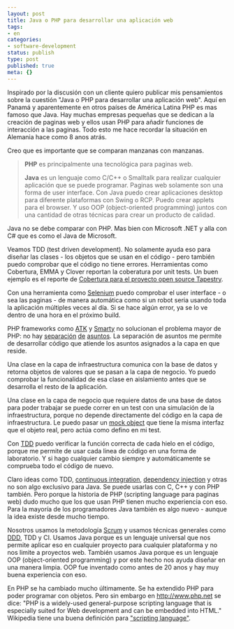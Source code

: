 ```yaml
---
layout: post
title: Java o PHP para desarrollar una aplicación web
tags:
- en
categories:
- software-development
status: publish
type: post
published: true
meta: {}
---
```

<p>Inspirado por la discusi&oacute;n con un cliente quiero publicar mis pensamientos sobre la cuesti&oacute;n "Java o PHP para desarrollar una aplicaci&oacute;n web". Aqu&iacute; en Panam&aacute; y aparentemente en otros pa&iacute;ses de Am&eacute;rica Latina PHP es mas famoso que Java. Hay muchas empresas peque&ntilde;as que se dedican a la creaci&oacute;n de paginas web y ellos usan PHP para a&ntilde;adir funciones de interacci&oacute;n a las paginas. Todo esto me hace recordar la situaci&oacute;n en Alemania hace como 8 anos atr&aacute;s.</p>

<p>Creo que es importante que se comparan manzanas con manzanas.</p>

<blockquote><p><strong>PHP</strong> es principalmente una tecnol&oacute;gica para paginas web.</p>

<p><strong>Java</strong> es un lenguaje como C/C++ o Smalltalk para realizar cualquier aplicaci&oacute;n que se puede programar. Paginas web solamente son una forma de user interface. Con Java puedo crear aplicaciones desktop para diferente plataformas con Swing o RCP. Puedo crear applets para el browser. Y uso OOP (object-oriented programming) juntos con una cantidad de otras t&eacute;cnicas para crear un producto de calidad.</p>
</blockquote>

<p>Java no se debe comparar con PHP. Mas bien con Microsoft .NET y alla con C# que es como el Java de Microsoft.</p>

<p>Veamos TDD (test driven development). No solamente ayuda eso para dise&ntilde;ar las clases - los objetos que se usan en el c&oacute;digo - pero tambi&eacute;n puedo comprobar que el c&oacute;digo no tiene errores. Herramientas como Cobertura, EMMA y Clover reportan la coberatura por unit tests. Un buen ejemplo es el reporte de <a href="http://tapestry.apache.org/tapestry5/tapestry-core/cobertura/index.html">Cobertura para el proyecto open source Tapestry</a>.

<p>Con una herramienta como <a href="http://www.openqa.org/selenium">Selenium</a> puedo comprobar el user interface - o sea las paginas - de manera autom&aacute;tica como si un robot seria usando toda la aplicaci&oacute;n m&uacute;ltiples veces al d&iacute;a. Si se hace alg&uacute;n error, ya se lo ve dentro de una hora en el pr&oacute;ximo build.</p>

<p>PHP frameworks como <a href="http://www.oracle.com/technology/pub/articles/jansch_atk.html">ATK</a> y <a href="http://smarty.php.net/">Smarty</a> no solucionan el problema mayor de PHP: no hay <a href="http://www.microsoft.com/spanish/msdn/articulos/archivo/271106/voices/NPALayering.mspx">separaci&oacute;n</a> <a href="http://www.dsic.upv.es/workshops/dsdm04/files/02-Amaya-pres.pdf">de</a> <a href="http://en.wikipedia.org/wiki/Separation_of_concerns">asuntos</a>. La separaci&oacute;n de asuntos me permite de desarrollar c&oacute;digo que atiende los asuntos asignados a la capa en que reside.</p>

<p>Una clase en la capa de infraestructura comunica con la base de datos y retorna objetos de valores que se pasan a la capa de negocio. Yo puedo comprobar la funcionalidad de esa clase en aislamiento antes que se desarrolla el resto de la aplicaci&oacute;n.</p>

<p>Una clase en la capa de negocio que requiere datos de una base de datos para poder trabajar se puede correr en un test con una simulaci&oacute;n de la infraestructura, porque no depende directamente del c&oacute;digo en la capa de infraestructura. Le puedo pasar un <a href="http://en.wikipedia.org/wiki/Mock_object">mock object</a> que tiene la misma interfaz que el objeto real, pero act&uacute;a como defino en mi test.</p>

<p>Con <a href="http://en.wikipedia.org/wiki/Test-driven_development">TDD</a> puedo verificar la funci&oacute;n correcta de cada hielo en el c&oacute;digo, porque me permite de usar cada linea de c&oacute;digo en una forma de laboratorio. Y si hago cualquier cambio siempre y autom&aacute;ticamente se comprueba todo el c&oacute;digo de nuevo.</p>

<p>Claro ideas como TDD, <a href="http://www.martinfowler.com/articles/continuousIntegration.html">continuous integration</a>, <a href="http://martinfowler.com/articles/injection.html">dependency injection</a> y otras no son algo exclusivo para Java. Se puede usarlas con C, C++ y con PHP tambi&eacute;n. Pero porque la historia de PHP (scripting language para paginas web) dudo mucho que los que usan PHP tienen mucho experiencia con eso. Para la mayor&iacute;a de los programadores Java tambi&eacute;n es algo nuevo - aunque la idea existe desde mucho tiempo.</p>

<p>Nosotros usamos la metodolog&iacute;a <a href="/2007/01/31/1170302593849.html">Scrum</a> y usamos t&eacute;cnicas generales como <a href="/2006/12/08/1165587482609.html">DDD</a>, TDD y CI. Usamos Java porque es un lenguaje universal que nos permite aplicar eso en cualquier proyecto para cualquier plataforma y no nos limite a proyectos web. Tambi&eacute;n usamos Java porque es un lenguaje OOP (object-oriented programming) y por este hecho nos ayuda dise&ntilde;ar en una manera limpia. OOP fue inventado como antes de 20 anos y hay muy buena experiencia con eso.</p>

<p>En PHP se ha cambiado mucho &uacute;ltimamente. Se ha extendido PHP para poder programar con objetos. Pero sin embargo en <a href="http://www.php.net">http://www.php.net</a> se dice: "PHP is a widely-used general-purpose scripting language that is especially suited for Web development and can be embedded into HTML." Wikipedia tiene una buena definici&oacute;n para <a href="http://en.wikipedia.org/wiki/Scripting_language">"scripting language"</a>.</p>
